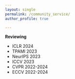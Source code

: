 ```yaml
---
layout: single
permalink: /community_service/
author_profile: true

---
```

**Reviewing**
- ICLR 2024
- TPAMI 2023
- NeurIPS 2023
- ICCV 2023
- CVPR 2022-2024
- ECCV 2022-2024
